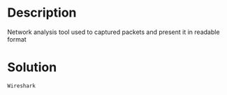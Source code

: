# Description

Network analysis tool used to captured packets and present it in readable format

# Solution

`Wireshark`
